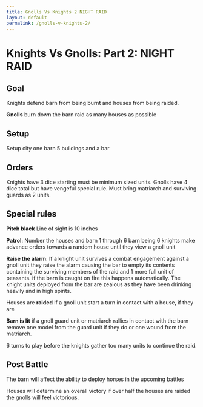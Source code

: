 ```yaml
---
title: Gnolls Vs Knights 2 NIGHT RAID
layout: default
permalink: /gnolls-v-knights-2/
---
```


# Knights Vs Gnolls: Part 2: NIGHT RAID
## Goal 
Knights defend barn from being burnt and houses from being raided.

**Gnolls** burn down the barn raid as many houses as possible

## Setup 
Setup city one barn 5 buildings and a bar

## Orders
Knights have 3 dice starting must be minimum sized units.
Gnolls have 4 dice total but have vengeful special rule.
Must bring matriarch and surviving guards as 2 units.

## Special rules
**Pitch black** Line of sight is 10 inches 

**Patrol**: Number the houses and barn 1 through 6 barn being 6 knights make advance orders towards a random house until they view a gnoll unit

**Raise the alarm**: If a knight unit survives a combat engagement against a gnoll unit they raise the alarm causing the bar to empty its contents containing the surviving members of the raid and 1 more full unit of peasants. if the barn is caught on fire this happens automatically. The knight units deployed from the bar are zealous as they have been drinking heavily and in high spirits.

Houses are **raided** if a gnoll unit start a turn in contact with a house, if they are

**Barn is lit** if a gnoll guard unit or matriarch rallies in contact with the barn remove one model from the guard unit if they do or one wound from the matriarch. 

6 turns to play before the knights gather too many units to continue the raid.

## Post Battle
The barn will affect the ability to deploy horses in the upcoming battles

Houses will determine an overall victory if over half the houses are raided the gnolls will feel victorious.
